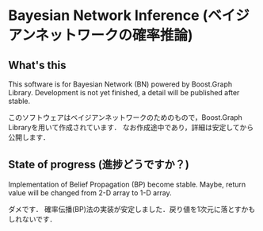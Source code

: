 Bayesian Network Inference (ベイジアンネットワークの確率推論)
===========

What's this
----------
This software is for Bayesian Network (BN) powered by Boost.Graph Library.
Development is not yet finished, a detail will be published after stable.

このソフトウェアはベイジアンネットワークのためのもので，Boost.Graph Libraryを用いて作成されています．
なお作成途中であり，詳細は安定してから公開します．


State of progress (進捗どうですか？)
------------------------------------
Implementation of Belief Propagation (BP) become stable.
Maybe, return value will be changed from 2-D array to 1-D array.

ダメです．
確率伝播(BP)法の実装が安定しました．戻り値を1次元に落とすかもしれないです．

